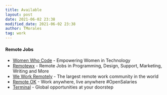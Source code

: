 ```yaml
---
title: Available
layout: post
date: 2021-06-02 23:38
modified_date: 2021-06-02 23:38
author: TMorales
tag: work
---
```

#### Remote Jobs  

- [Women Who Code](https://www.womenwhocode.com/jobs) - Empowering Women in Technology
- [Remotewx](https://remotewx.com/) - Remote Jobs in Programming, Design, Support, Marketing, Writing and More
- [We Work Remotely](https://weworkremotely.com/) - The largest remote work community in the world
- [Remote OK](https://remoteok.io/) - Work anywhere, live anywhere #OpenSalaries
- [Terminal](https://terminal.io/join) - Global opportunities at your doorstep